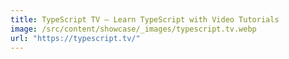 ```yaml
---
title: TypeScript TV — Learn TypeScript with Video Tutorials
image: /src/content/showcase/_images/typescript.tv.webp
url: "https://typescript.tv/"
---
```

